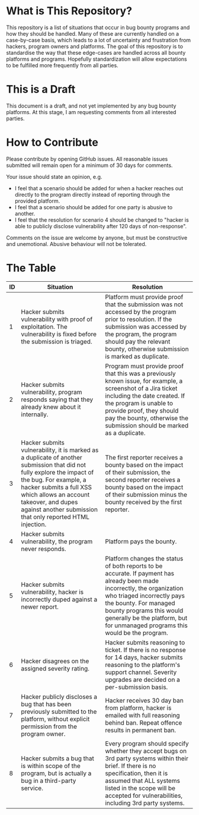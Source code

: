 # What is This Repository?
This repository is a list of situations that occur in bug bounty programs and how they should be handled. Many of these are currently handled on a case-by-case basis, which leads to a lot of uncertainty and frustration from hackers, program owners and platforms. The goal of this repository is to standardise the way that these edge-cases are handled across all bounty platforms and programs. Hopefully standardization will allow expectations to be fulfilled more frequently from all parties.


# This is a Draft

This document is a draft, and not yet implemented by any bug bounty platforms. At this stage, I am requesting comments from all interested parties.

# How to Contribute

Please contribute by opening GitHub issues. All reasonable issues submitted will remain open for a minimum of 30 days for comments.

Your issue should state an opinion, e.g.

- I feel that a scenario should be added for when a hacker reaches out directly to the program directly instead of reporting through the provided platform.
- I feel that a scenario should be added for one party is abusive to another.
- I feel that the resolution for scenario 4 should be changed to "hacker is able to publicly disclose vulnerability after 120 days of non-response".

Comments on the issue are welcome by anyone, but must be constructive and unemotional. Abusive behaviour will not be tolerated.

# The Table


| ID | Situation                                                                                                                                                                                                                                                                            | Resolution                                                                                                                                                                                                                                                                                  |
| -- | ------------------------------------------------------------------------------------------------------------------------------------------------------------------------------------------------------------------------------------------------------------------------------------ | ------------------------------------------------------------------------------------------------------------------------------------------------------------------------------------------------------------------------------------------------------------------------------------------- |
| 1  | Hacker submits vulnerability with proof of exploitation. The vulnerability is fixed before the submission is triaged.                                                                                                                                                                | Platform must provide proof that the submission was not accessed by the program prior to resolution. If the submission was accessed by the program, the program should pay the relevant bounty, otherwise submission is marked as duplicate.                                                |
| 2  | Hacker submits vulnerability, program responds saying that they already knew about it internally.                                                                                                                                                                                    | Program must provide proof that this was a previously known issue, for example, a screenshot of a Jira ticket including the date created. If the program is unable to provide proof, they should pay the bounty, otherwise the submission should be marked as a duplicate.                  |
| 3  | Hacker submits vulnerability, it is marked as a duplicate of another submission that did not fully explore the impact of the bug. For example, a hacker submits a full XSS which allows an account takeover, and dupes against another submission that only reported HTML injection. | The first reporter receives a bounty based on the impact of their submission, the second reporter receives a bounty based on the impact of their submission minus the bounty received by the first reporter.                                                                                |
| 4  | Hacker submits vulnerability, the program never responds.                                                                                                                                                                                                                            | Platform pays the bounty.                                                                                                                                                                                                                                                                   |
| 5  | Hacker submits vulnerability, hacker is incorrectly duped against a newer report.                                                                                                                                                                                                    | Platform changes the status of both reports to be accurate. If payment has already been made incorrectly, the organization who triaged incorrectly pays the bounty. For managed bounty programs this would generally be the platform, but for unmanaged programs this would be the program. |
| 6  | Hacker disagrees on the assigned severity rating.                                                                                                                                                                                                                                    | Hacker submits reasoning to ticket. If there is no response for 14 days, hacker submits reasoning to the platform's support channel. Severity upgrades are decided on a per-submission basis.                                                                                               |
| 7  | Hacker publicly discloses a bug that has been previously submitted to the platform, without explicit permission from the program owner.                                                                                                                                              | Hacker receives 30 day ban from platform, hacker is emailed with full reasoning behind ban. Repeat offence results in permanent ban.                                                                                                                                                        |
| 8  | Hacker submits a bug that is within scope of the program, but is actually a bug in a third-party service.                                                                                                                                                                            | Every program should specify whether they accept bugs on 3rd party systems within their brief. If there is no specification, then it is assumed that ALL systems listed in the scope will be accepted for vulnerabilities, including 3rd party systems.                                     |
